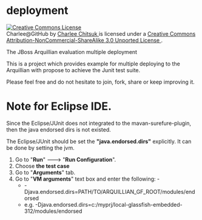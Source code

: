 deployment
==========

<a rel="license" href="http://creativecommons.org/licenses/by-nc-sa/3.0/">
    <img alt="Creative Commons License" style="border-width:0"
    src="http://i.creativecommons.org/l/by-nc-sa/3.0/88x31.png" />
</a><br />
<span xmlns:dct="http://purl.org/dc/terms/" property="dct:title">
   Charlee@GitHub
</span> by
<a xmlns:cc="http://creativecommons.org/ns#"
   href="https://github.com/charleech"
   property="cc:attributionName"
   rel="cc:attributionURL">
   Charlee Chitsuk
</a>
is licensed under a
<a rel="license"
   href="http://creativecommons.org/licenses/by-nc-sa/3.0/">
   Creative Commons Attribution-NonCommercial-ShareAlike 3.0 Unported License
</a>.

The JBoss Arquillian evaluation multiple deployment

This is a project which provides example for multiple deploying to the
Arquillian with propose to achieve the Junit test suite.

Please feel free and do not hesitate to join, fork, share or keep improving it.

Note for Eclipse IDE.
====================
Since the Eclipse/JUnit does not integrated to the mavan-surefure-plugin,
then the java endorsed dirs is not existed.

The Eclipse/JUnit should be set the **"java.endorsed.dirs"** explicitly.
It can be done by setting the jvm.

1. Go to "**Run**" ---> "**Run Configuration**".
2. Choose **the test case**
3. Go to "**Arguments**" tab.
4. Go to "**VM arguments**" text box and enter the following: -
   * -Djava.endorsed.dirs=PATH/TO/ARQUILLIAN_GF_ROOT/modules/endorsed
   * e.g.
   -Djava.endorsed.dirs=c:/myprj/local-glassfish-embedded-312/modules/endorsed
